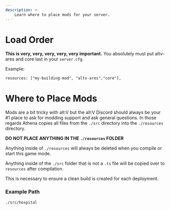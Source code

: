 ```yaml
---
description: >-
    Learn where to place mods for your server.
---
```


# Load Order

**This is very, very, very, very, very important.** You absolutely must put altv-ares and core last in your `server.cfg`.

Example:

```
resources: ["my-building-mod", "altv-ares","core"],
```

# Where to Place Mods

Mods are a bit tricky with alt:V but the alt:V Discord should always be your #1 place to ask for modding support and ask general questions. In those regards Athena copies all files from the `./src` directory into the `./resources` directory.

**DO NOT PLACE ANYTHING IN THE `./resources` FOLDER**

Anything inside of `./resources` will always be deleted when you compile or start this game mode.

Anything inside of the `./src` folder that is not a `.ts` file will be copied over to `resources` after compilation.

This is necessary to ensure a clean build is created for each deployment.

### Example Path

`./src/hospital`

